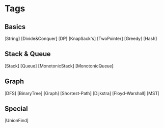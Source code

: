 # Tags
## Basics
[String]
[Divide&Conquer]
[DP]
[KnapSack's]
[TwoPointer]
[Greedy]
[Hash]

## Stack & Queue
[Stack]
[Queue]
[MonotonicStack]
[MonotonicQueue]

## Graph
[DFS]
[BinaryTree]
[Graph]
[Shortest-Path]
[Dijkstra]
[Floyd-Warshall]
[MST]

## Special
[UnionFind]